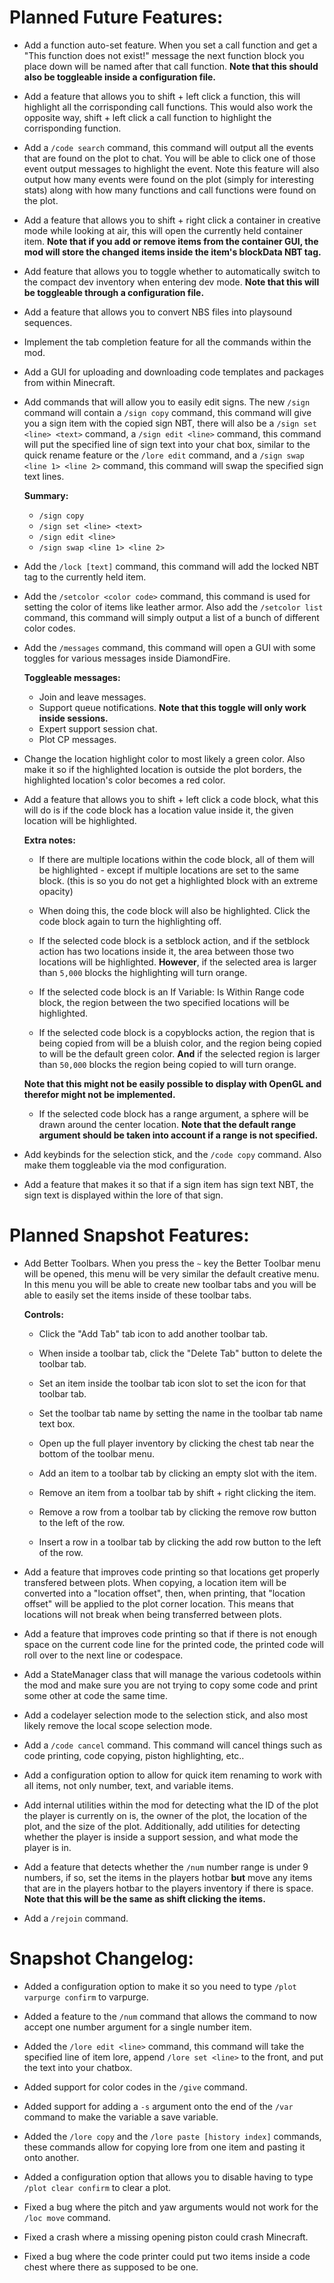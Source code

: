 # Planned Future Features:
- Add a function auto-set feature. When you set a call function and get a "This function does not exist!" message the next 
function block you place down will be named after that call function. **Note that this should also be toggleable inside a 
configuration file.**
- Add a feature that allows you to shift + left click a function, this will highlight all the corrisponding call functions.
This would also work the opposite way, shift + left click a call function to highlight the corrisponding function.
- Add a `/code search` command, this command will output all the events that are found on the plot to chat. You will be
able to click one of those event output messages to highlight the event. Note this feature will also output how many events 
were found on the plot (simply for interesting stats) along with how many functions and call functions were found on the plot.
- Add a feature that allows you to shift + right click a container in creative mode while looking at air, this will open 
the currently held container item. **Note that if you add or remove items from the container GUI, the mod will store 
the changed items inside the item's blockData NBT tag.**
- Add feature that allows you to toggle whether to automatically switch to the compact dev inventory when entering dev mode. 
**Note that this will be toggleable through a configuration file.**
- Add a feature that allows you to convert NBS files into playsound sequences.
- Implement the tab completion feature for all the commands within the mod.
- Add a GUI for uploading and downloading code templates and packages from within Minecraft.
- Add commands that will allow you to easily edit signs. The new `/sign` command will contain a `/sign copy` command, this 
command will give you a sign item with the copied sign NBT, there will also be a `/sign set <line> <text>` command, 
a `/sign edit <line>` command, this command will put the specified line of sign text into your chat box, similar to the 
quick rename feature or the `/lore edit` command, and a `/sign swap <line 1> <line 2>` command, this command will swap 
the specified sign text lines.

	**Summary:**
	- `/sign copy`
	- `/sign set <line> <text>`
	- `/sign edit <line>`
	- `/sign swap <line 1> <line 2>`
	
- Add the `/lock [text]` command, this command will add the locked NBT tag to the currently held item.
- Add the `/setcolor <color code>` command, this command is used for setting the color of items like leather armor. 
Also add the `/setcolor list` command, this command will simply output a list of a bunch of different color codes.

- Add the `/messages` command, this command will open a GUI with some toggles for various messages inside DiamondFire.

	**Toggleable messages:**
	- Join and leave messages.
	- Support queue notifications. **Note that this toggle will only work inside sessions.**
	- Expert support session chat.
	- Plot CP messages.
	
- Change the location highlight color to most likely a green color. Also make it so if the highlighted location is 
outside the plot borders, the highlighted location's color becomes a red color.
- Add a feature that allows you to shift + left click a code block, what this will do is if the code block has a 
location value inside it, the given location will be highlighted. 

	**Extra notes:**
	- If there are multiple locations within the code block, all of them will be highlighted - except if multiple 
	locations are set to the same block. (this is so you do not get a highlighted block with an extreme opacity)

	- When doing this, the code block will also be highlighted. Click the code block again to turn the highlighting off.

	- If the selected code block is a setblock action, and if the setblock action has two locations inside it, the 
	area between those two locations will be highlighted. **However**, if the selected area is larger than `5,000` blocks 
	the highlighting will turn orange.

	- If the selected code block is an If Variable: Is Within Range code block, the region between the two specified 
	locations will be highlighted.

	- If the selected code block is a copyblocks action, the region that is being copied from will be a bluish color, and 
	the region being copied to will be the default green color. **And** if the selected region is larger than `50,000` blocks 
	the region being copied to will turn orange.

	**Note that this might not be easily possible to display with OpenGL and therefor might not be implemented.**
	- If the selected code block has a range argument, a sphere will be drawn around the center location. **Note that the 
	default range argument should be taken into account if a range is not specified.**
- Add keybinds for the selection stick, and the `/code copy` command. Also make them toggleable via the mod configuration.
- Add a feature that makes it so that if a sign item has sign text NBT, the sign text is displayed within the lore 
of that sign.

# Planned Snapshot Features:

- Add Better Toolbars. When you press the `~` key the Better Toolbar menu will be opened, this menu will be very similar the 
default creative menu. In this menu you will be able to create new toolbar tabs and you will be able to easily set the 
items inside of these toolbar tabs.

	**Controls:**
	- Click the "Add Tab" tab icon to add another toolbar tab.
	- When inside a toolbar tab, click the "Delete Tab" button to delete the toolbar tab.
	- Set an item inside the toolbar tab icon slot to set the icon for that toolbar tab.
	- Set the toolbar tab name by setting the name in the toolbar tab name text box.
	- Open up the full player inventory by clicking the chest tab near the bottom of the toolbar menu.
	
	- Add an item to a toolbar tab by clicking an empty slot with the item.
	- Remove an item from a toolbar tab by shift + right clicking the item.
	- Remove a row from a toolbar tab by clicking the remove row button to the left of the row.
	- Insert a row in a toolbar tab by clicking the add row button to the left of the row.
	
- Add a feature that improves code printing so that locations get properly transfered between plots. When copying, a 
location item will be converted into a "location offset", then, when printing, that "location offset" will be applied to 
the plot corner location. This means that locations will not break when being transferred between plots.
- Add a feature that improves code printing so that if there is not enough space on the current code line for the 
printed code, the printed code will roll over to the next line or codespace.
- Add a StateManager class that will manage the various codetools within the mod and make sure you are not trying to 
copy some code and print some other at code the same time.
- Add a codelayer selection mode to the selection stick, and also most likely remove the local scope selection mode.
- Add a `/code cancel` command. This command will cancel things such as code printing, code copying, piston highlighting, etc..
- Add a configuration option to allow for quick item renaming to work with all items, not only number, text, and variable items.
- Add internal utilities within the mod for detecting what the ID of the plot the player is currently on is, the owner of 
the plot, the location of the plot, and the size of the plot. Additionally, add utilities for detecting whether the player 
is inside a support session, and what mode the player is in.
- Add a feature that detects whether the `/num` number range is under 9 numbers, if so, set the items in the players 
hotbar **but** move any items that are in the players hotbar to the players inventory if there is space. **Note that this 
will be the same as shift clicking the items.**
- Add a `/rejoin` command.

# Snapshot Changelog:

- Added a configuration option to make it so you need to type `/plot varpurge confirm` to varpurge.
- Added a feature to the `/num` command that allows the command to now accept one number argument for a single number item.
- Added the `/lore edit <line>` command, this command will take the specified line of item lore, append `/lore set <line>` to 
the front, and put the text into your chatbox.
- Added support for color codes in the `/give` command.
- Added support for adding a `-s` argument onto the end of the `/var` command to make the variable a save variable.
- Added the `/lore copy` and the `/lore paste [history index]` commands, these commands allow for copying lore from one item 
and pasting it onto another.
- Added a configuration option that allows you to disable having to type `/plot clear confirm` to clear a plot.

- Fixed a bug where the pitch and yaw arguments would not work for the `/loc move` command.
- Fixed a crash where a missing opening piston could crash Minecraft.
- Fixed a bug where the code printer could put two items inside a code chest where there as supposed to be one.
